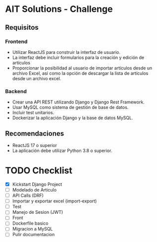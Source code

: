 # AIT Solutions - Challenge

## Requisitos
### Frontend
- Utilizar ReactJS para construir la interfaz de usuario.
- La interfaz debe incluir formularios para la creación y edición de artículos
- Proporcionar la posibilidad al usuario de importar artículos desde un archivo Excel, así como la opción de descargar la lista de artículos desde un archivo excel.
### Backend
- Crear una API REST  utilizando Django y Django Rest Framework.
- Usar MySQL como sistema de gestión de base de datos.
- Incluir test unitarios.
- Dockerizar la aplicación Django y la base de datos MySQL.


## Recomendaciones
- ReactJS 17 o superior
- La aplicación debe utilizar Python 3.8 o superior.

# TODO Checklist
- [X] Kickstart Django Project
- [ ] Modelado de Articulo
- [ ] API Calls (DRF)
- [ ] Importar y exportar excel (import-export)
- [ ] Test
- [ ] Manejo de Sesion (JWT)
- [ ] Front
- [ ] Dockerfile basico
- [ ] Migracion a MySQL
- [ ] Pulir documentacion
